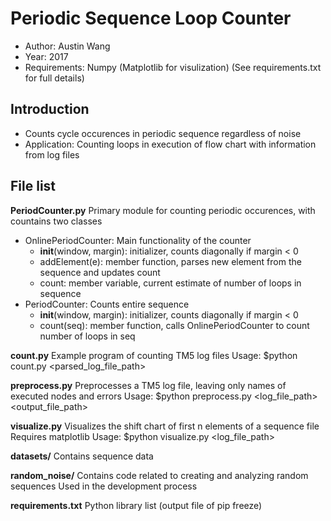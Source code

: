 # Periodic Sequence Loop Counter
- Author: Austin Wang
- Year: 2017
- Requirements: Numpy (Matplotlib for visulization) (See requirements.txt for full details)

## Introduction
- Counts cycle occurences in periodic sequence regardless of noise
- Application: Counting loops in execution of flow chart with information from log files

## File list
**PeriodCounter.py**
Primary module for counting periodic occurences, with countains two classes
- OnlinePeriodCounter: Main functionality of the counter
  - __init__(window, margin): initializer, counts diagonally if margin < 0
  - addElement(e): member function, parses new element from the sequence and updates count
  - count: member variable, current estimate of number of loops in sequence
- PeriodCounter: Counts entire sequence
  - __init__(window, margin): initializer, counts diagonally if margin < 0
  - count(seq): member function, calls OnlinePeriodCounter to count number of loops in seq

**count.py**
Example program of counting TM5 log files
Usage: $python count.py <parsed_log_file_path>

**preprocess.py**
Preprocesses a TM5 log file, leaving only names of executed nodes and errors
Usage: $python preprocess.py <log_file_path> <output_file_path>

**visualize.py**
Visualizes the shift chart of first n elements of a sequence file
Requires matplotlib
Usage: $python visualize.py <log_file_path>

**datasets/**
Contains sequence data

**random_noise/**
Contains code related to creating and analyzing random sequences
Used in the development process

**requirements.txt**
Python library list (output file of pip freeze)